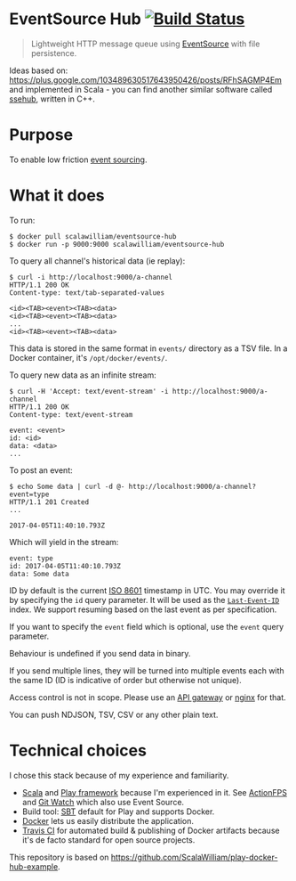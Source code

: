 # EventSource Hub [![Build Status](https://travis-ci.org/ScalaWilliam/eventsource-hub.svg?branch=master)](https://travis-ci.org/ScalaWilliam/eventsource-hub)

> Lightweight HTTP message queue using [EventSource](https://www.w3.org/TR/2012/WD-eventsource-20120426/) with file persistence.

Ideas based on: https://plus.google.com/103489630517643950426/posts/RFhSAGMP4Em and implemented in Scala - you can find another similar software called [ssehub](https://github.com/vgno/ssehub), written in C++.

# Purpose

To enable low friction [event sourcing](https://martinfowler.com/eaaDev/EventSourcing.html).

# What it does

To run:
```
$ docker pull scalawilliam/eventsource-hub
$ docker run -p 9000:9000 scalawilliam/eventsource-hub
```

To query all channel's historical data (ie replay):
```
$ curl -i http://localhost:9000/a-channel
HTTP/1.1 200 OK
Content-type: text/tab-separated-values

<id><TAB><event><TAB><data>
<id><TAB><event><TAB><data>
...
<id><TAB><event><TAB><data>
```

This data is stored in the same format in `events/` directory as a TSV file. In a Docker container, it's `/opt/docker/events/`.

To query new data as an infinite stream: 
```
$ curl -H 'Accept: text/event-stream' -i http://localhost:9000/a-channel
HTTP/1.1 200 OK
Content-type: text/event-stream

event: <event>
id: <id>
data: <data>
... 
```

To post an event:
```
$ echo Some data | curl -d @- http://localhost:9000/a-channel?event=type
HTTP/1.1 201 Created
...

2017-04-05T11:40:10.793Z
```

Which will yield in the stream:

```
event: type
id: 2017-04-05T11:40:10.793Z
data: Some data

```

ID by default is the current [ISO 8601](https://en.wikipedia.org/wiki/ISO_8601) timestamp in UTC. You may override it by specifying the `id` query parameter. It will be used as the [`Last-Event-ID`](https://www.w3.org/TR/eventsource/#last-event-id) index. We support resuming based on the last event as per specification.

If you want to specify the `event` field which is optional, use the `event` query parameter.

Behaviour is undefined if you send data in binary.

If you send multiple lines, they will be turned into multiple events each with the same ID (ID is indicative of order but otherwise not unique).

Access control is not in scope. Please use an [API gateway](https://en.wikipedia.org/wiki/API_management) or [nginx](https://www.nginx.com/solutions/api-gateway/) for that.

You can push NDJSON, TSV, CSV or any other plain text.

# Technical choices

I chose this stack because of my experience and familiarity.

- [Scala](http://www.scala-lang.org/news/) and [Play framework](https://www.playframework.com/documentation/2.6.x/Migration26) because I'm experienced in it. See [ActionFPS](https://github.com/ScalaWilliam/ActionFPS) and [Git Watch](http://git.watch/) which also use Event Source.
- Build tool: [SBT](https://www.scalawilliam.com/essential-sbt/) default for Play and supports Docker.
- [Docker](https://www.docker.com/what-docker) lets us easily distribute the application.
- [Travis CI](https://en.wikipedia.org/wiki/Travis_CI) for automated build & publishing of Docker artifacts because it's de facto standard for open source projects.

This repository is based on https://github.com/ScalaWilliam/play-docker-hub-example.

